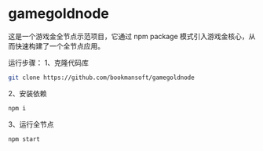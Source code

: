 # gamegoldnode

这是一个游戏金全节点示范项目，它通过 npm package 模式引入游戏金核心，从而快速构建了一个全节点应用。

运行步骤：
1、克隆代码库
```bash
git clone https://github.com/bookmansoft/gamegoldnode
```

2、安装依赖
```bash
npm i
```

3、运行全节点
```bash
npm start
```